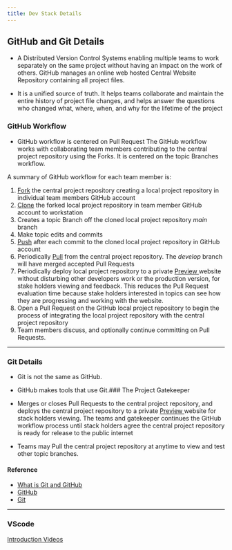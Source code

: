 ```yaml
---
title: Dev Stack Details
---
```



## GitHub and Git Details

- A Distributed Version Control Systems enabling multiple teams to work separately on the same project without having an impact on the work of others. GitHub manages an online web hosted Central Website Repository containing all project files. 

- It is a unified source of truth. It helps teams collaborate and maintain the entire history of project file changes, and helps answer the questions who changed what, where, when, and why for the lifetime of the project

### GitHub Workflow

- GitHub workflow is centered on Pull Request The GitHub workflow works with collaborating team members contributing to the central project repository using the Forks. It is centered on the topic Branches workflow.

A summary of GitHub workflow for each team member is:

  1. [Fork](https://www.w3schools.com/git/git_remote_fork.asp?remote=github) the central project repository creating a local project repository in individual team members GitHub account
  2. [Clone](https://www.w3schools.com/git/git_clone.asp?remote=github) the forked local project repository in team member GitHub account to workstation
  3. Creates a topic Branch off the cloned local project repository *main* branch
  4. Make topic edits and commits 
  5. [Push](https://www.w3schools.com/git/git_push_to_remote.asp?remote=github) after each commit to the cloned local project repository in GitHub account
  6. Periodically [Pull](https://www.w3schools.com/git/git_push_to_remote.asp?remote=github) from the central project repository. The *develop* branch will have merged accepted Pull Requests
  7. Periodically deploy local project repository to a private [Preview ](preview.md) website without disturbing other developers work or the production version, for stake holders viewing and feedback. This reduces the Pull Request evaluation time because stake holders interested in topics can see how they are progressing and working with the website.
  8. Open a Pull Request on the GitHub local project repository to begin the  process of integrating the local project repository with the central project repository  
  9. Team members discuss, and optionally continue committing on Pull Requests.

---

### Git Details

- Git is not the same as GitHub.
- GitHub makes tools that use Git.### The Project Gatekeeper 
	
- Merges or closes Pull Requests to the central project repository, and deploys the central project repository to a private [Preview ](deploy#preview) website for stack holders viewing. The teams and gatekeeper continues the GitHub workflow process until stack holders agree the central project repository is ready for release to the public internet 

- Teams may Pull the central project repository at anytime to view and test other topic branches.



#### Reference

- [What is Git and GitHub](https://www.w3schools.com/git/default.asp)
- [GitHub](https://github.com/)
- [Git](https://git-scm.com/)

---

### VScode

[Introduction Videos](https://code.visualstudio.com/docs/getstarted/introvideos)
